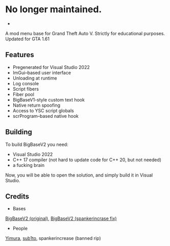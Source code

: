 # No longer maintained.



-



A mod menu base for Grand Theft Auto V.
Strictly for educational purposes.
Updated for GTA 1.61

## Features
* Pregenerated for Visual Studio 2022
* ImGui–based user interface
* Unloading at runtime
* Log console
* Script fibers
* Fiber pool
* BigBaseV1-style custom text hook
* Native return spoofing
* Access to YSC script globals
* scrProgram–based native hook

## Building
To build BigBaseV2 you need:
* Visual Studio 2022
* C++ 17 compiler (not hard to update code for C++ 20, but not needed)
* a fucking brain

Now, you will be able to open the solution, and simply build it in Visual Studio.

## Credits
* Bases

[BigBaseV2 (original)](https://github.com/Pocakking/BigBaseV2), 
[BigBaseV2 (spankerincrase fix)](https://bitbucket.org/gir489/bigbasev2-fix)

* People

[Yimura](https://www.unknowncheats.me/forum/members/2602052.html), 
[sub1to](https://www.unknowncheats.me/forum/members/1532142.html), 
spankerincrease (banned rip)

